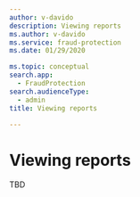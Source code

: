 ```yaml
---
author: v-davido
description: Viewing reports
ms.author: v-davido
ms.service: fraud-protection
ms.date: 01/29/2020

ms.topic: conceptual
search.app: 
  - FraudProtection
search.audienceType:
  - admin
title: Viewing reports

---
```


# Viewing reports

TBD

